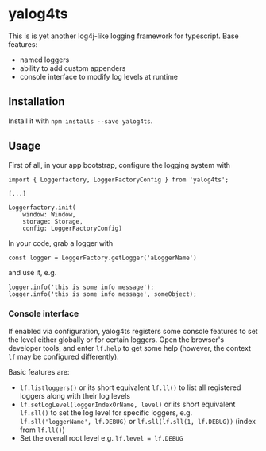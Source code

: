 # yalog4ts

This is is yet another log4j-like logging framework for typescript. Base features:

* named loggers
* ability to add custom appenders
* console interface to modify log levels at runtime

## Installation

Install it with `npm installs --save yalog4ts`.

## Usage

First of all, in your app bootstrap, configure the logging system with 
```
import { Loggerfactory, LoggerFactoryConfig } from 'yalog4ts';

[...]

Loggerfactory.init(
    window: Window, 
    storage: Storage, 
    config: LoggerFactoryConfig)
```

In your code, grab a logger with 
```
const logger = LoggerFactory.getLogger('aLoggerName')
```
and use it, e.g. 
```
logger.info('this is some info message');
logger.info('this is some info message', someObject);
```

### Console interface

If enabled via configuration, yalog4ts registers some console features to set the level either globally or for certain loggers. Open the browser's developer tools, and enter `lf.help` to get some help (however, the context `lf` may be configured differently).

Basic features are: 
* `lf.listloggers()` or its short equivalent `lf.ll()` to list all registered loggers along with their log levels
* `lf.setLogLevel(loggerIndexOrName, level)` or its short equivalent `lf.sll()` to set the log level for specific loggers, e.g. `lf.sll('loggerName', lf.DEBUG)` or `lf.sll(lf.sll(1, lf.DEBUG))` (index from `lf.ll()`)
* Set the overall root level e.g. `lf.level = lf.DEBUG` 
